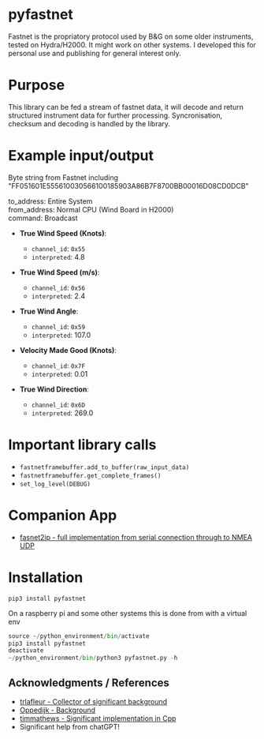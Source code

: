 # pyfastnet
Fastnet is the propriatory protocol used by B&G on some older instruments, tested on Hydra/H2000. It might work on other systems. I developed this for personal use and publishing for general interest only. 

# Purpose
This library can be fed a stream of fastnet data, it will decode and return structured instrument data for further processing. Syncronisation, checksum and decoding is handled by the library.

# Example input/output
Byte string from Fastnet including "FF051601E555610030566100185903A86B7F8700BB00016D08CD0DCB"

to_address: Entire System  
from_address: Normal CPU (Wind Board in H2000)  
command: Broadcast  
- **True Wind Speed (Knots)**:  
  - `channel_id`: `0x55`  
  - `interpreted`: 4.8  

- **True Wind Speed (m/s)**:  
  - `channel_id`: `0x56`  
  - `interpreted`: 2.4  

- **True Wind Angle**:  
  - `channel_id`: `0x59`  
  - `interpreted`: 107.0  

- **Velocity Made Good (Knots)**:  
  - `channel_id`: `0x7F`  
  - `interpreted`: 0.01  

- **True Wind Direction**:  
  - `channel_id`: `0x6D`  
  - `interpreted`: 269.0  


# Important library calls
- ```fastnetframebuffer.add_to_buffer(raw_input_data)```
- ```fastnetframebuffer.get_complete_frames()```
- ```set_log_level(DEBUG)```

# Companion App
- [fasnet2ip - full implementation from serial connection through to NMEA UDP](https://github.com/ghotihook/fastnet2ip) 

# Installation
```pip3 install pyfastnet```

On a raspberry pi and some other systems this is done from with a virtual env

```python -m venv --system-site-packages ~/python_environment
source ~/python_environment/bin/activate
pip3 install pyfastnet
deactivate
~/python_environment/bin/python3 pyfastnet.py -h 
```


## Acknowledgments / References

- [trlafleur - Collector of significant background](https://github.com/trlafleur) 
- [Oppedijk - Background](https://www.oppedijk.com/bandg/fastnet.html)
- [timmathews - Significant implementation in Cpp](https://github.com/timmathews/bg-fastnet-driver)
- Significant help from chatGPT!